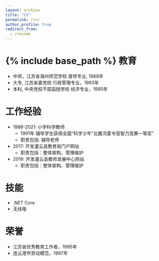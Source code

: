 ```yaml
---
layout: archive
title: "CV"
permalink: /cv/
author_profile: true
redirect_from:
  - /resume
---
```

{% include base_path %}
教育
======
* 中师，江苏省海州师范学校 普师专业, 1988年
* 大专, 江苏省委党校 行政管理专业，1993年
* 本科, 中央党校干部函授学校 经济专业，1995年


工作经验
======
* 1988-2021: 小学科学教师
  * 1991年 辅导学生获得全国“科学少年”北戴河夏令营智力竞赛一等奖”
  * 职责包括: 辅导老师
* 2017: 开发灌云县教育局门户网站
  * 职责包括：整体架构、管理维护
* 2019: 开发灌云县教师发展中心网站
  * 职责包括：整体架构、管理维护


技能
======
* .NET Core
* 无线电


荣誉
======
* 江苏省优秀教育工作者，1995年
* 连云港市劳动模范，1997年